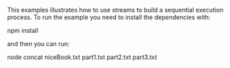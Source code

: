 This examples illustrates how to use streams to build a sequential execution process.
To run the example you need to install the dependencies with:

npm install

and then you can run:

node concat niceBook.txt part1.txt part2.txt part3.txt